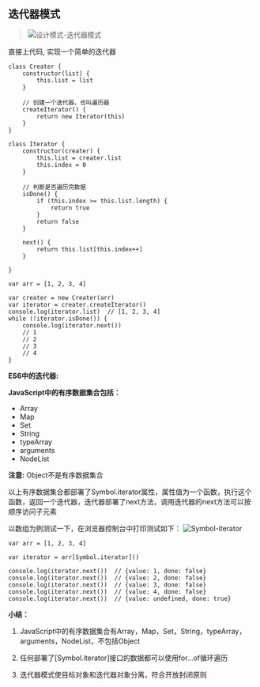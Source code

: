 ## 迭代器模式

>![设计模式-迭代器模式](http://qiniu.sunzhaoye.com/%E8%AE%BE%E8%AE%A1%E6%A8%A1%E5%BC%8F-%E8%BF%AD%E4%BB%A3%E5%99%A8%E6%A8%A1%E5%BC%8F.png)

直接上代码, 实现一个简单的迭代器

```
class Creater {
    constructor(list) {
        this.list = list
    }

    // 创建一个迭代器，也叫遍历器
    createIterator() {
        return new Iterator(this)
    }
}

class Iterator {
    constructor(creater) {
        this.list = creater.list
        this.index = 0
    }

    // 判断是否遍历完数据
    isDone() {
        if (this.index >= this.list.length) {
            return true
        }
        return false
    }

    next() {
        return this.list[this.index++]
    }

}

var arr = [1, 2, 3, 4]

var creater = new Creater(arr)
var iterator = creater.createIterator()
console.log(iterator.list)  // [1, 2, 3, 4]
while (!iterator.isDone()) {
    console.log(iterator.next())
    // 1
    // 2
    // 3
    // 4
}
```

**ES6中的迭代器:**

**JavaScript中的有序数据集合包括：**

* Array
* Map
* Set
* String
* typeArray
* arguments
* NodeList

**注意:** Object不是有序数据集合

以上有序数据集合都部署了Symbol.iterator属性，属性值为一个函数，执行这个函数，返回一个迭代器，迭代器部署了next方法，调用迭代器的next方法可以按顺序访问子元素

以数组为例测试一下，在浏览器控制台中打印测试如下：
![Symbol-iterator](http://qiniu.sunzhaoye.com/Symbol-iterator.png)

```
var arr = [1, 2, 3, 4]

var iterator = arr[Symbol.iterator]()

console.log(iterator.next())  // {value: 1, done: false}
console.log(iterator.next())  // {value: 2, done: false}
console.log(iterator.next())  // {value: 3, done: false}
console.log(iterator.next())  // {value: 4, done: false}
console.log(iterator.next())  // {value: undefined, done: true}
```

**小结：**

1. JavaScript中的有序数据集合有Array，Map，Set，String，typeArray，arguments，NodeList，不包括Object

2. 任何部署了[Symbol.iterator]接口的数据都可以使用for...of循环遍历
3. 迭代器模式使目标对象和迭代器对象分离，符合开放封闭原则
